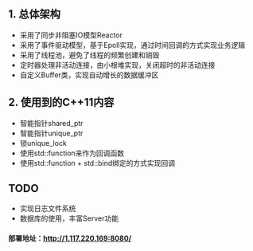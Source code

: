 ## 1. 总体架构
- 采用了同步非阻塞IO模型Reactor
- 采用了事件驱动模型，基于Epoll实现，通过时间回调的方式实现业务逻辑
- 采用了线程池，避免了线程的频繁创建和销毁
- 定时器处理非活动连接，由小根堆实现，关闭超时的非活动连接
- 自定义Buffer类，实现自动增长的数据缓冲区


## 2. 使用到的C++11内容
- 智能指针shared_ptr
- 智能指针unique_ptr
- 锁unique_lock  
- 使用std::function来作为回调函数
- 使用std::function + std::bind绑定的方式实现回调

## TODO
- 实现日志文件系统
- 数据库的使用，丰富Server功能

#### 部署地址：http://1.117.220.169:8080/
